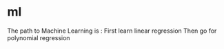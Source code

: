 # ml

The path to Machine Learning is :
First learn linear regression 
Then go for polynomial regression
